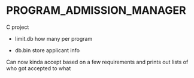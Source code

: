 # PROGRAM_ADMISSION_MANAGER

C project

- limit.db how many per program

- db.bin store applicant info

Can now kinda accept based on a few requirements and prints out lists of who got accepted to what
